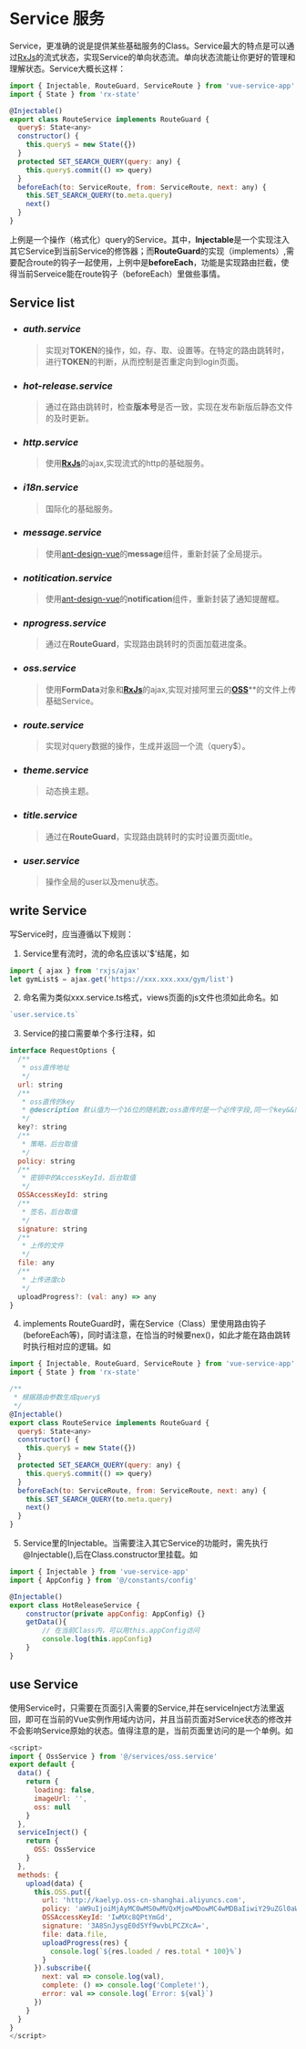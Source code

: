# Service 服务
Service，更准确的说是提供某些基础服务的Class。Service最大的特点是可以通过[RxJs](https://rxjs.dev/)的流式状态，实现Service的单向状态流。单向状态流能让你更好的管理和理解状态。Service大概长这样：
```js
import { Injectable, RouteGuard, ServiceRoute } from 'vue-service-app'
import { State } from 'rx-state'

@Injectable()
export class RouteService implements RouteGuard {
  query$: State<any>
  constructor() {
    this.query$ = new State({})
  }
  protected SET_SEARCH_QUERY(query: any) {
    this.query$.commit(() => query)
  }
  beforeEach(to: ServiceRoute, from: ServiceRoute, next: any) {
    this.SET_SEARCH_QUERY(to.meta.query)
    next()
  }
}
```
上例是一个操作（格式化）query的Service。其中，**Injectable**是一个实现注入其它Service到当前Service的修饰器；而**RouteGuard**的实现（implements）,需要配合route的钩子一起使用，上例中是**beforeEach**，功能是实现路由拦截，使得当前Serveice能在route钩子（beforeEach）里做些事情。

## Service list
- ### *auth.service*
  > 实现对**TOKEN**的操作，如，存、取、设置等。在特定的路由跳转时，进行**TOKEN**的判断，从而控制是否重定向到login页面。
- ### *hot-release.service*
  > 通过在路由跳转时，检查**版本号**是否一致，实现在发布新版后静态文件的及时更新。
- ### *http.service*
  > 使用[**RxJs**](https://rxjs.dev/)的ajax,实现流式的http的基础服务。
- ### *i18n.service*
  > 国际化的基础服务。
- ### *message.service*
  > 使用[ant-design-vue](https://vue.ant.design/docs/vue/introduce-cn/)的**message**组件，重新封装了全局提示。
- ### *notitication.service*
  > 使用[ant-design-vue](https://vue.ant.design/docs/vue/introduce-cn/)的**notification**组件，重新封装了通知提醒框。
- ### *nprogress.service*
  > 通过在**RouteGuard**，实现路由跳转时的页面加载进度条。
- ### *oss.service*
  > 使用**FormData**对象和[**RxJs**](https://rxjs.dev/)的ajax,实现对接阿里云的[**OSS**](https://cn.aliyun.com/product/oss)**的文件上传基础Service。
- ### *route.service*
  > 实现对query数据的操作，生成并返回一个流（query$）。
- ### *theme.service*
  > 动态换主题。
- ### *title.service*
  > 通过在**RouteGuard**，实现路由跳转时的实时设置页面title。
- ### *user.service*
  > 操作全局的user以及menu状态。

## write Service
写Service时，应当遵循以下规则：  
1. Service里有流时，流的命名应该以'$'结尾，如
```js
import { ajax } from 'rxjs/ajax'
let gymList$ = ajax.get('https://xxx.xxx.xxx/gym/list')
```
2. 命名需为类似xxx.service.ts格式，views页面的js文件也须如此命名。如 
```js
`user.service.ts`
```
3. Service的接口需要单个多行注释，如
```js
interface RequestOptions {
  /**
   * oss直传地址
   */
  url: string
  /**
   * oss直传的key
   * @description 默认值为一个16位的随机数;oss直传时是一个必传字段,同一个key&&同一hash，会覆盖，否则push
   */
  key?: string
  /**
   * 策略，后台取值
   */
  policy: string
  /**
   * 密钥中的AccessKeyId，后台取值
   */
  OSSAccessKeyId: string
  /**
   * 签名，后台取值
   */
  signature: string
  /**
   * 上传的文件
   */
  file: any
  /**
   * 上传进度cb
   */
  uploadProgress?: (val: any) => any
}
```
4. implements RouteGuard时，需在Service（Class）里使用路由钩子(beforeEach等)，同时请注意，在恰当的时候要nex()，如此才能在路由跳转时执行相对应的逻辑。如
```js
import { Injectable, RouteGuard, ServiceRoute } from 'vue-service-app'
import { State } from 'rx-state'

/**
 * 根据路由参数生成query$
 */
@Injectable()
export class RouteService implements RouteGuard {
  query$: State<any>
  constructor() {
    this.query$ = new State({})
  }
  protected SET_SEARCH_QUERY(query: any) {
    this.query$.commit(() => query)
  }
  beforeEach(to: ServiceRoute, from: ServiceRoute, next: any) {
    this.SET_SEARCH_QUERY(to.meta.query)
    next()
  }
}
```
5. Service里的Injectable。当需要注入其它Service的功能时，需先执行@Injectable(),后在Class.constructor里挂载。如
```js
import { Injectable } from 'vue-service-app'
import { AppConfig } from '@/constants/config'

@Injectable()
export class HotReleaseService {
    constructor(private appConfig: AppConfig) {}
    getData(){
        // 在当前Class内，可以用this.appConfig访问
        console.log(this.appConfig)
    }
}
```

## use Service
使用Service时，只需要在页面引入需要的Service,并在serviceInject方法里返回，即可在当前的Vue实例作用域内访问，并且当前页面对Service状态的修改并不会影响Service原始的状态。值得注意的是，当前页面里访问的是一个单例。如
```js
<script>
import { OssService } from '@/services/oss.service'
export default {
  data() {
    return {
      loading: false,
      imageUrl: '',
      oss: null
    }
  },
  serviceInject() {
    return {
      OSS: OssService
    }
  },
  methods: {
    upload(data) {
      this.OSS.put({
        url: 'http://kaelyp.oss-cn-shanghai.aliyuncs.com',
        policy: 'aW9uIjoiMjAyMC0wMS0wMVQxMjowMDowMC4wMDBaIiwiY29uZGl0aW9ucyI6W1siY29udGVudC1sZW5ndGgtcmFuZ2UiLDAsMTA0ODU3NjAwMF1dfQ==',
        OSSAccessKeyId: 'IwMXc8QPtYmGd',
        signature: '3A8SnJysgE0d5Yf9wvbLPCZXcA=',
        file: data.file,
        uploadProgress(res) {
          console.log(`${res.loaded / res.total * 100}%`)
        }
      }).subscribe({
        next: val => console.log(val),
        complete: () => console.log('Complete!'),
        error: val => console.log(`Error: ${val}`)
      })
    }
  }
}
</script>
```